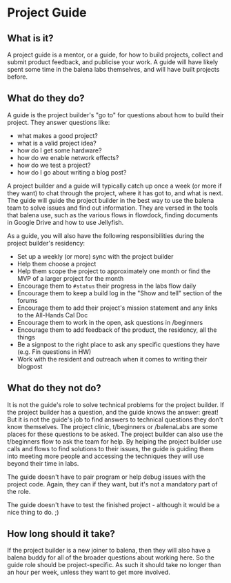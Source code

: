 # Project Guide

## What is it?

A project guide is a mentor, or a guide, for how to build projects, collect and submit product feedback, and publicise your work. A guide will have likely spent some time in the balena labs themselves, and will have built projects before.

## What do they do?

A guide is the project builder's "go to" for questions about how to build their project. They answer questions like:

- what makes a good project?
- what is a valid project idea?
- how do I get some hardware?
- how do we enable network effects?
- how do we test a project?
- how do I go about writing a blog post?

A project builder and a guide will typically catch up once a week (or more if they want) to chat through the project, where it has got to, and what is next. The guide will guide the project builder in the best way to use the balena team to solve issues and find out information. They are versed in the tools that balena use, such as the various flows in flowdock, finding documents in Google Drive and how to use Jellyfish.

As a guide, you will also have the following responsibilities during the project builder's residency:

- Set up a weekly (or more) sync with the project builder
- Help them choose a project
- Help them scope the project to approximately one month or find the MVP of a larger project for the month
- Encourage them to `#status` their progress in the labs flow daily
- Encourage them to keep a build log in the "Show and tell" section of the forums
- Encourage them to add their project's mission statement and any links to the All-Hands Cal Doc
- Encourage them to work in the open, ask questions in /beginners
- Encourage them to add feedback of the product, the residency, all the things
- Be a signpost to the right place to ask any specific questions they have (e.g. Fin questions in HW)
- Work with the resident and outreach when it comes to writing their blogpost

## What do they not do?

It is not the guide's role to solve technical problems for the project builder. If the project builder has a question, and the guide knows the answer: great! But it is not the guide's job to find answers to technical questions they don't know themselves. The project clinic, t/beginners or /balenaLabs are some places for these questions to be asked. The project builder can also use the t/beginners flow to ask the team for help. By helping the project builder use calls and flows to find solutions to their issues, the guide is guiding them into meeting more people and accessing the techniques they will use beyond their time in labs.

The guide doesn't have to pair program or help debug issues with the project code. Again, they can if they want, but it's not a mandatory part of the role.

The guide doesn't have to test the finished project - although it would be a nice thing to do. ;)

## How long should it take?

If the project builder is a new joiner to balena, then they will also have a balena buddy for all of the broader questions about working here. So the guide role should be project-specific. As such it should take no longer than an hour per week, unless they want to get more involved.
